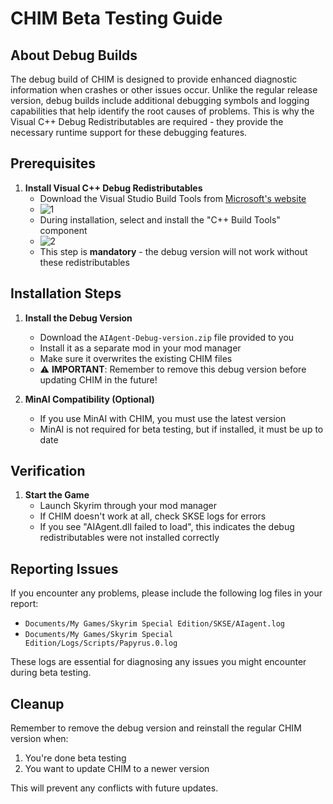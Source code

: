 # CHIM Beta Testing Guide

## About Debug Builds

The debug build of CHIM is designed to provide enhanced diagnostic information when crashes or other issues occur. Unlike the regular release version, debug builds include additional debugging symbols and logging capabilities that help identify the root causes of problems. This is why the Visual C++ Debug Redistributables are required - they provide the necessary runtime support for these debugging features.

## Prerequisites



1. **Install Visual C++ Debug Redistributables**
   - Download the Visual Studio Build Tools from [Microsoft's website](https://visualstudio.microsoft.com/downloads/#remote-tools-for-visual-studio-2022)
   - ![1](https://github.com/user-attachments/assets/12b2f8bc-8664-40a1-876e-13b6bdbd376e)
   - During installation, select and install the "C++ Build Tools" component
   - ![2](https://github.com/user-attachments/assets/be8f4597-bf00-4b92-92e5-4e24abec7136)
   - This step is **mandatory** - the debug version will not work without these redistributables

## Installation Steps

1. **Install the Debug Version**
   - Download the `AIAgent-Debug-version.zip` file provided to you
   - Install it as a separate mod in your mod manager
   - Make sure it overwrites the existing CHIM files
   - ⚠️ **IMPORTANT**: Remember to remove this debug version before updating CHIM in the future!

2. **MinAI Compatibility (Optional)**
   - If you use MinAI with CHIM, you must use the latest version
   - MinAI is not required for beta testing, but if installed, it must be up to date

## Verification

1. **Start the Game**
   - Launch Skyrim through your mod manager
   - If CHIM doesn't work at all, check SKSE logs for errors
   - If you see "AIAgent.dll failed to load", this indicates the debug redistributables were not installed correctly

## Reporting Issues

If you encounter any problems, please include the following log files in your report:
- `Documents/My Games/Skyrim Special Edition/SKSE/AIagent.log`
- `Documents/My Games/Skyrim Special Edition/Logs/Scripts/Papyrus.0.log`

These logs are essential for diagnosing any issues you might encounter during beta testing.

## Cleanup

Remember to remove the debug version and reinstall the regular CHIM version when:
1. You're done beta testing
2. You want to update CHIM to a newer version

This will prevent any conflicts with future updates. 
